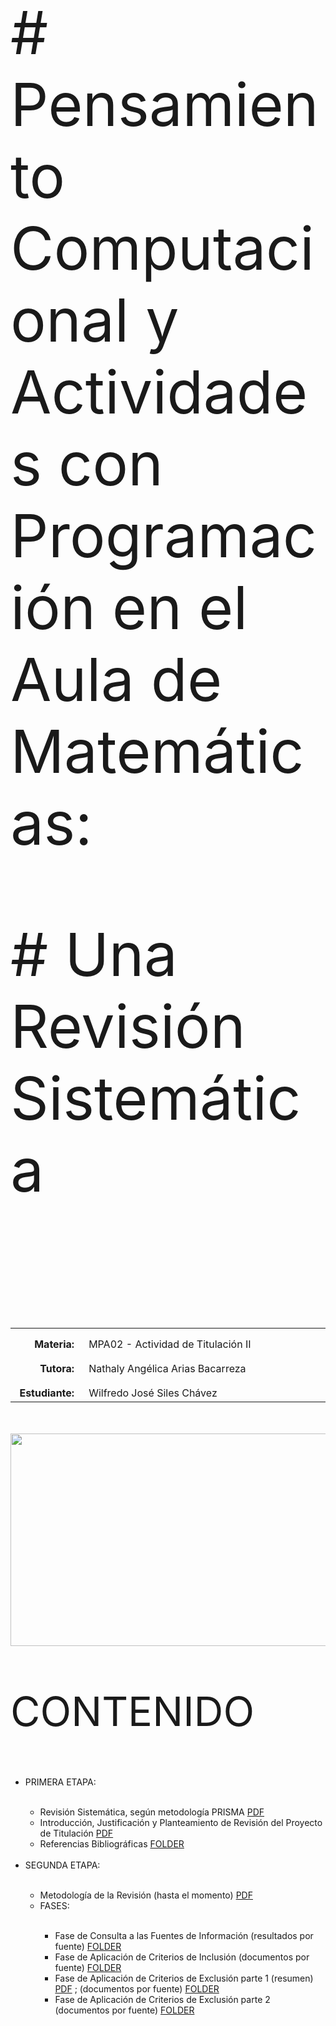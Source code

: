 <body>

<p style="padding-top:50px"></p>
<p align=left style="font-size:95px;"># Pensamiento Computacional y Actividades con Programación en el Aula de Matemáticas:</p>
<p align=left style="font-size:95px;"># Una Revisión Sistemática</p>
<p align=left style="font-size:45px;"><br></p>
<table width=740px>
  <tr>
    <td width=100px style="text-align:right;vertical-align:top;padding-top:15px;padding-right:15px"><strong>Materia:</strong></td>
    <td width=640px style="vertical-align:top;padding-top:15px">MPA02 - Actividad de Titulación II</td>
  </tr>
  <tr>
    <td style="text-align:right;vertical-align:top;padding-top:15px;padding-right:15px"><strong>Tutora:</strong></td>
    <td style="vertical-align:top;padding-top:15px">Nathaly Angélica Arias Bacarreza</td>
  </tr>
  <tr>
    <td style="text-align:right;vertical-align:top;padding-top:15px;padding-right:15px"><strong>Estudiante:</strong></td>
    <td style="vertical-align:top;padding-top:15px">Wilfredo José Siles Chávez</td>
  </tr>
</table>
<p style="padding-top:20px"></p>
<p align=left><img src="https://code.intef.es/wp-content/uploads/2023/04/Foto-1-e1680602020880.png" width="740" height="340"/></a></p>
<p align=left style="font-size:65px;">CONTENIDO</p>
<ul>
  <li>PRIMERA ETAPA:</li><br>
  <ul>
    <li>Revisión Sistemática, según metodología PRISMA <a href="000_Inicios/PRISMA2020-S0300893221002748.pdf">PDF</a></li>
    <li>Introducción, Justificación y Planteamiento de Revisión del Proyecto de Titulación <a href="000_Inicios/Primera Etapa.pdf">PDF</a></li>
    <li>Referencias Bibliográficas <a href="000_Inicios/Referencias">FOLDER</a></li>
  </ul><br>
  <li>SEGUNDA ETAPA:</li><br>
  <ul>
    <li>Metodología de la Revisión (hasta el momento) <a href="001_Metodologia/Proyecto V8.pdf">PDF</a></li>
    <li>FASES:</li><br>
    <ul>
      <li>Fase de Consulta a las Fuentes de Información (resultados por fuente) <a href="001_Metodologia/1_Fase_Consulta">FOLDER</a></li>
      <li>Fase de Aplicación de Criterios de Inclusión (documentos por fuente) <a href="001_Metodologia/2_Fase_CI">FOLDER</a></li>
      <li>Fase de Aplicación de Criterios de Exclusión parte 1 (resumen) <a href="001_Metodologia/3_Fase_DUPs/WithOutDUPs.pdf">PDF</a> ; (documentos por fuente) <a href="001_Metodologia/3_Fase_DUPs">FOLDER</a></li>
      <li>Fase de Aplicación de Criterios de Exclusión parte 2 (documentos por fuente) <a href="001_Metodologia/4_Fase_Exclu">FOLDER</a></li>
    </ul>
  </ul>
</ul>

</body>




